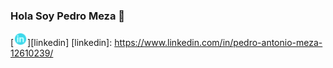 ### Hola Soy Pedro Meza 👋
[<img aling="left" alt="PedroMeza | Linkedin" width="22px" src="linkedin.svg" href="https://www.linkedin.com/in/pedro-antonio-meza-12610239/" />][linkedin]
[linkedin]: https://www.linkedin.com/in/pedro-antonio-meza-12610239/
<!--
**PedroMeza8/PedroMeza8** is a ✨ _special_ ✨ repository because its `README.md` (this file) appears on your GitHub profile.

Here are some ideas to get you started:

- 🔭 I’m currently working on ...
- 🌱 I’m currently learning ...
- 👯 I’m looking to collaborate on ...
- 🤔 I’m looking for help with ...
- 💬 Ask me about ...
- 📫 How to reach me: ...
- 😄 Pronouns: ...
- ⚡ Fun fact: ...
-->
